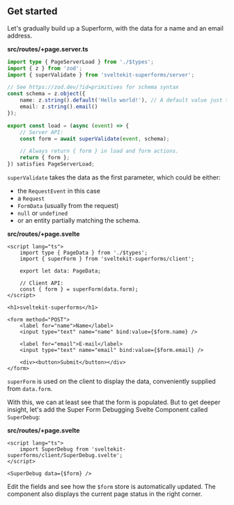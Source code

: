 ## Get started

Let's gradually build up a Superform, with the data for a name and an email address.

**src/routes/+page.server.ts**

```ts
import type { PageServerLoad } from './$types';
import { z } from 'zod';
import { superValidate } from 'sveltekit-superforms/server';

// See https://zod.dev/?id=primitives for schema syntax
const schema = z.object({
	name: z.string().default('Hello world!'), // A default value just to show something
	email: z.string().email()
});

export const load = (async (event) => {
	// Server API:
	const form = await superValidate(event, schema);

	// Always return { form } in load and form actions.
	return { form };
}) satisfies PageServerLoad;
```

`superValidate` takes the data as the first parameter, which could be either:

- the `RequestEvent` in this case
- a `Request`
- `FormData` (usually from the request)
- `null` or `undefined`
- or an entity partially matching the schema.

**src/routes/+page.svelte**

```svelte
<script lang="ts">
	import type { PageData } from './$types';
	import { superForm } from 'sveltekit-superforms/client';

	export let data: PageData;

	// Client API:
	const { form } = superForm(data.form);
</script>

<h1>sveltekit-superforms</h1>

<form method="POST">
	<label for="name">Name</label>
	<input type="text" name="name" bind:value={$form.name} />

	<label for="email">E-mail</label>
	<input type="text" name="email" bind:value={$form.email} />

	<div><button>Submit</button></div>
</form>
```

`superForm` is used on the client to display the data, conveniently supplied from `data.form`.

With this, we can at least see that the form is populated. But to get deeper insight, let's add the Super Form Debugging Svelte Component called `SuperDebug`:

**src/routes/+page.svelte**

```svelte
<script lang="ts">
	import SuperDebug from 'sveltekit-superforms/client/SuperDebug.svelte';
</script>

<SuperDebug data={$form} />
```

Edit the fields and see how the `$form` store is automatically updated. The component also displays the current page status in the right corner.
